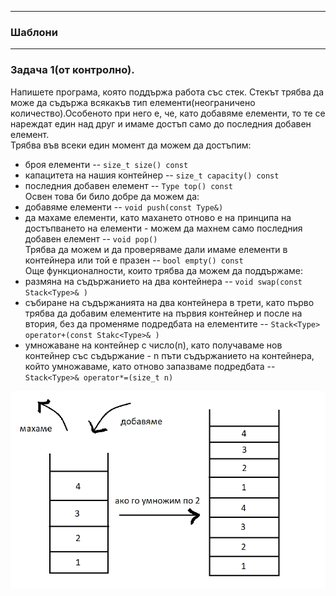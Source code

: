 ***
### Шаблони
***

### Задача 1(от контролно).
Напишете програма, която поддържа работа със стек. Стекът трябва да може да съдържа всякакъв тип елементи(неограничено количество).Особеното при него е, че, като добавяме елементи, то те се нареждат един над друг и имаме достъп само до последния добавен елемент.  
Трябва във всеки един момент да можем да достъпим:
- броя елементи -- `size_t size() const`
- капацитета на нашия контейнер -- `size_t capacity() const`
- последния добавен елемент -- `Type top() const`  
Освен това би било добре да можем да:
- добавяме елементи -- `void push(const Type&)`
- да махаме елементи, като махането отново е на принципа на достъпването на елементи - можем да махнем само последния добавен елемент -- `void pop()`  
Трябва да можем и да проверяваме дали имаме елементи в контейнера или той е празен -- `bool empty() const `  
Още функционалности, които трябва да можем да поддържаме:
- размяна на съдържанието на два контейнера -- `void swap(const Stack<Type>& )`
- събиране на съдържанията на два контейнера в трети, като първо трябва да добавим елементите на първия контейнер и после на втория, без да променяме подредбата на елементите -- `Stack<Type> operator+(const Stakc<Type>& )`
- умножаване на контейнер с число(n), като получаваме нов контейнер със съдържание - n пъти съдържанието на контейнера, който умножаваме, като отново запазваме подредбата -- `Stack<Type>& operator*=(size_t n)`    


![](https://github.com/karinag99/Object-oriented-programming-FMI/blob/main/08_Templates/stack_image_updated.png)



